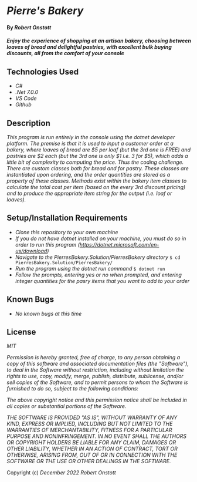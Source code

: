 # _Pierre's Bakery_

#### By _**Robert Onstott**_

#### _Enjoy the experience of shopping at an artisan bakery, choosing between loaves of bread and delightful pastries, with excellent bulk buying discounts, all from the comfort of your console_

## Technologies Used

* _C#_
* _.Net 7.0.0_
* _VS Code_
* _Github_

## Description

_This program is run entirely in the console using the dotnet developer platform. The premise is that it is used to input a customer order at a bakery, where loaves of bread are $5 per loaf (but the 3rd one is FREE) and pastries are $2 each (but the 3rd one is only $1 i.e. 3 for $5), which adds a little bit of complexity to computing the price. Thus the coding challenge. There are custom classes both for bread and for pastry. These classes are instantiated upon ordering, and the order quantities are stored as a property of these classes. Methods exist within the bakery item classes to calculate the total cost per item (based on the every 3rd discount pricing) and to produce the appropriate item string for the output (i.e. loaf or loaves)._

## Setup/Installation Requirements

* _Clone this repository to your own machine_
* _If you do not have dotnet installed on your machine, you must do so in order to run this program (https://dotnet.microsoft.com/en-us/download)_
* _Navigate to the PierresBakery.Solution/PierresBakery directory_
  `$ cd PierresBakery.Solution/PierresBakery/`
* _Run the program using the dotnet run command_
  `$ dotnet run`
* _Follow the prompts, entering yes or no when prompted, and entering integer quantities for the pasry items that you want to add to your order_

## Known Bugs

* _No known bugs at this time_

## License

_MIT_

_Permission is hereby granted, free of charge, to any person obtaining a copy of this software and associated documentation files (the "Software"), to deal in the Software without restriction, including without limitation the rights to use, copy, modify, merge, publish, distribute, sublicense, and/or sell copies of the Software, and to permit persons to whom the Software is furnished to do so, subject to the following conditions:_

_The above copyright notice and this permission notice shall be included in all copies or substantial portions of the Software._

_THE SOFTWARE IS PROVIDED "AS IS", WITHOUT WARRANTY OF ANY KIND, EXPRESS OR IMPLIED, INCLUDING BUT NOT LIMITED TO THE WARRANTIES OF MERCHANTABILITY, FITNESS FOR A PARTICULAR PURPOSE AND NONINFRINGEMENT. IN NO EVENT SHALL THE AUTHORS OR COPYRIGHT HOLDERS BE LIABLE FOR ANY CLAIM, DAMAGES OR OTHER LIABILITY, WHETHER IN AN ACTION OF CONTRACT, TORT OR OTHERWISE, ARISING FROM, OUT OF OR IN CONNECTION WITH THE SOFTWARE OR THE USE OR OTHER DEALINGS IN THE SOFTWARE._

Copyright (c) _December 2022_ _Robert Onstott_
